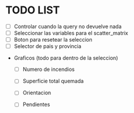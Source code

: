 # TODO LIST
- [ ] Controlar cuando la query no devuelve nada
- [ ] Seleccionar las variables para el scatter_matrix
- [ ] Boton para resetear la seleccion
- [ ] Selector de pais y provincia

- Graficos (todo para dentro de la seleccion)
  - [ ] Numero de incendios
  - [ ] Superficie total quemada
  - [ ] Orientacion
  - [ ] Pendientes

